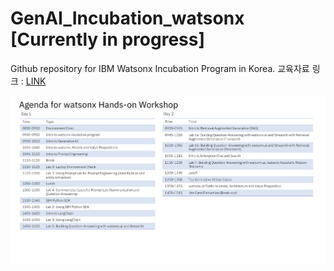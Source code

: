 # GenAI_Incubation_watsonx [Currently in progress]

Github repository for IBM Watsonx Incubation Program in Korea.
교육자료 링크 : [LINK](https://ibm.ent.box.com/folder/235982533604)

![img](image.png)
 
